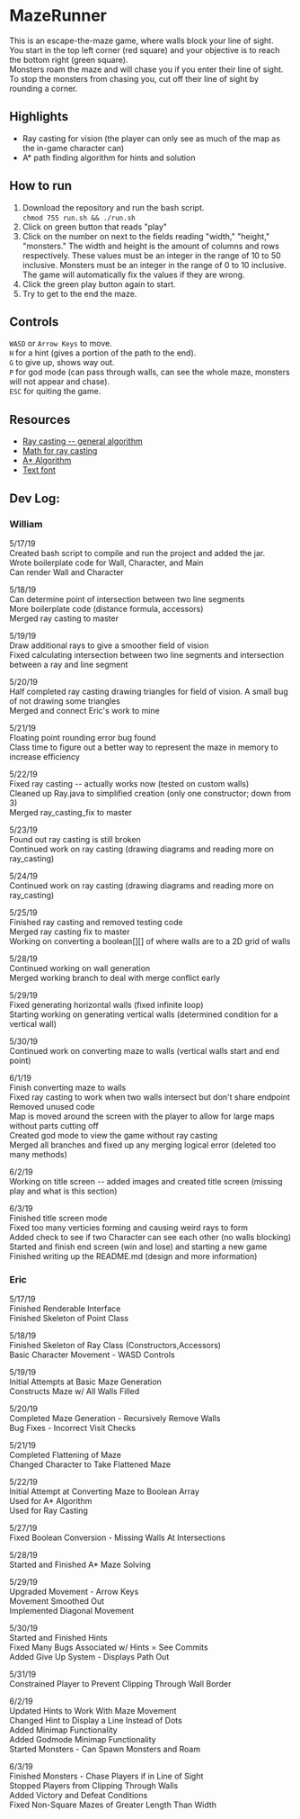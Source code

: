 # MazeRunner
This is an escape-the-maze game, where walls block your line of sight.  
You start in the top left corner (red square) and your objective is to reach the bottom right (green square).  
Monsters roam the maze and will chase you if you enter their line of sight.  
To stop the monsters from chasing you, cut off their line of sight by rounding a corner.

## Highlights  
* Ray casting for vision (the player can only see as much of the map as the in-game character can)
* A* path finding algorithm for hints and solution

## How to run  
1. Download the repository and run the bash script.  
```chmod 755 run.sh && ./run.sh```  
2. Click on green button that reads "play"
3. Click on the number on next to the fields reading "width," "height," "monsters." The width and height is the amount 
of columns and rows respectively. These values must be an integer in the range of 10 to 50 inclusive. Monsters must be 
an integer in the range of 0 to 10 inclusive. The game will automatically fix the values if they are wrong.
4. Click the green play button again to start.
5. Try to get to the end the maze.

## Controls  
```WASD``` or ```Arrow Keys``` to move.  
```H``` for a hint (gives a portion of the path to the end).    
```G``` to give up, shows way out.  
```P``` for god mode (can pass through walls, can see the whole maze, monsters will not appear and chase).  
````ESC```` for quiting the game.  

## Resources
* [Ray casting -- general algorithm](https://www.redblobgames.com/articles/visibility/)  
* [Math for ray casting](https://en.wikipedia.org/wiki/Line%E2%80%93line_intersection)  
* [A* Algorithm](https://www.geeksforgeeks.org/a-search-algorithm/)  
* [Text font](https://textcraft.net/)

## Dev Log:
### William  
5/17/19  
Created bash script to compile and run the project and added the jar.  
Wrote boilerplate code for Wall, Character, and Main  
Can render Wall and Character  

5/18/19  
Can determine point of intersection between two line segments  
More boilerplate code (distance formula, accessors)  
Merged ray casting to master  

5/19/19  
Draw additional rays to give a smoother field of vision  
Fixed calculating intersection between two line segments and intersection between a ray and line segment  

5/20/19  
Half completed ray casting drawing triangles for field of vision. A small bug of not drawing some triangles  
Merged and connect Eric's work to mine  

5/21/19  
Floating point rounding error bug found  
Class time to figure out a better way to represent the maze in memory to increase efficiency  

5/22/19  
Fixed ray casting -- actually works now (tested on custom walls)  
Cleaned up Ray.java to simplified creation (only one constructor; down from 3)  
Merged ray_casting_fix to master  

5/23/19  
Found out ray casting is still broken  
Continued work on ray casting (drawing diagrams and reading more on ray_casting)  

5/24/19  
Continued work on ray casting (drawing diagrams and reading more on ray_casting)  

5/25/19  
Finished ray casting and removed testing code  
Merged ray casting fix to master  
Working on converting a boolean[][] of where walls are to a 2D grid of walls  

5/28/19  
Continued working on wall generation  
Merged working branch to deal with merge conflict early  

5/29/19  
Fixed generating horizontal walls (fixed infinite loop)  
Starting working on generating vertical walls (determined condition for a vertical wall) 

5/30/19  
Continued work on converting maze to walls (vertical walls start and end point)  

6/1/19  
Finish converting maze to walls  
Fixed ray casting to work when two walls intersect but don't share endpoint  
Removed unused code  
Map is moved around the screen with the player to allow for large maps without parts cutting off  
Created god mode to view the game without ray casting  
Merged all branches and fixed up any merging logical error (deleted too many methods)  

6/2/19  
Working on title screen -- added images and created title screen (missing play and what is this section)  

6/3/19  
Finished title screen mode  
Fixed too many verticies forming and causing weird rays to form  
Added check to see if two Character can see each other (no walls blocking)  
Started and finish end screen (win and lose) and starting a new game  
Finished writing up the README.md (design and more information)  

### Eric  
5/17/19  
Finished Renderable Interface  
Finished Skeleton of Point Class  

5/18/19  
Finished Skeleton of Ray Class (Constructors,Accessors)  
Basic Character Movement - WASD Controls  

5/19/19  
Initial Attempts at Basic Maze Generation  
Constructs Maze w/ All Walls Filled  

5/20/19  
Completed Maze Generation - Recursively Remove Walls  
Bug Fixes - Incorrect Visit Checks  

5/21/19   
Completed Flattening of Maze  
Changed Character to Take Flattened Maze  

5/22/19  
Initial Attempt at Converting Maze to Boolean Array   
Used for A* Algorithm  
Used for Ray Casting  

5/27/19  
Fixed Boolean Conversion - Missing Walls At Intersections  

5/28/19  
Started and Finished A* Maze Solving  

5/29/19  
Upgraded Movement - Arrow Keys  
Movement Smoothed Out  
Implemented Diagonal Movement  

5/30/19  
Started and Finished Hints  
Fixed Many Bugs Associated w/ Hints = See Commits  
Added Give Up System - Displays Path Out  

5/31/19  
Constrained Player to Prevent Clipping Through Wall Border  

6/2/19  
Updated Hints to Work With Maze Movement  
Changed Hint to Display a Line Instead of Dots  
Added Minimap Functionality  
Added Godmode Minimap Functionality  
Started Monsters - Can Spawn Monsters and Roam  

6/3/19  
Finished Monsters - Chase Players if in Line of Sight  
Stopped Players from Clipping Through Walls  
Added Victory and Defeat Conditions  
Fixed Non-Square Mazes of Greater Length Than Width  

